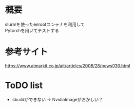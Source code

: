 # 概要
slurmを使ったenrootコンテナを利用して  
Pytorchを用いてテストする  

# 参考サイト
https://www.atmarkit.co.jp/ait/articles/2008/28/news030.html

# ToDO list
- sbuildができない -> NvidiaImageがおかしい？